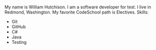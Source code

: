 My name is William Hutchison.
I am a software developer for test.
I live in Redmond, Washington.
My favorite CodeSchool path is Electives.
Skills:
* Git
* GitHub
* C#
* Java
* Testing

